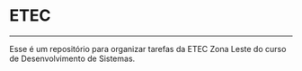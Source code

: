 <h1>ETEC</h1>
<hr>

<p>Esse é um repositório para organizar tarefas da ETEC Zona Leste do curso de Desenvolvimento de Sistemas.</p>
